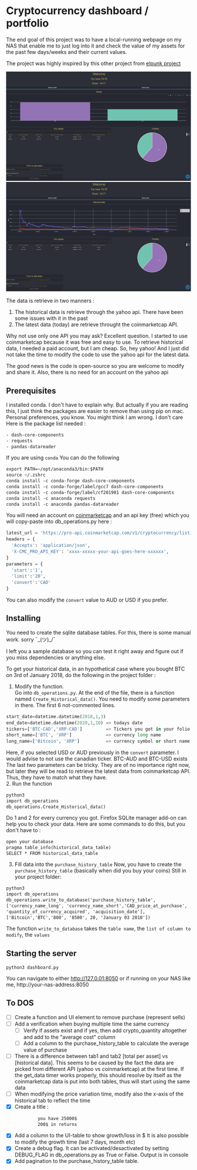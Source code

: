 # Cryptocurrency dashboard / portfolio

The end goal of this project was to have a local-running webpage on my NAS that
enable me to just log into it and check the value of my assets for the past few days/weeks
and their current values.

The project was highly inspired by this other project from [elpunk project](https://github.com/elpunkt/coin-dashboard)


![Image of tab 1](tab_1.png)  
![Image of tab 2](tab_2.png)  



The data is retrieve in two manners :
1. The historical data is retrieve through the yahoo api. There have been some issues with it in the past
2. The latest data (today) are retrieve throught the coinmarketcap API.

Why not use only one API you may ask?
Excellent question. I started to use coinmarketcap because it was free and easy to use.
To retrieve historical data, I needed a paid account, but I am cheap. So, hey yahoo!
And I just did not take the time to modify the code to use the yahoo api for the latest data.

The good news is the code is open-source so you are welcome to modify and share it.
Also, there is no need for an account on the yahoo api

## Prerequisites
I installed conda. I don't have to explain why. But actually if you are reading this, I just think the packages are easier to remove than using pip on mac. Personal preferences, you know. You might think I am wrong. I don't care
Here is the package list needed :
```
- dash-core-components
- requests
- pandas-datareader
```
If you are using `conda`
You can do the following
```
export PATH=~/opt/anaconda3/bin:$PATH
source ~/.zshrc
conda install -c conda-forge dash-core-components
conda install -c conda-forge/label/gcc7 dash-core-components
conda install -c conda-forge/label/cf201901 dash-core-components
conda install -c anaconda requests
conda install -c anaconda pandas-datareader
```

You will need an account on [coinmarketcap](https://pro.coinmarketcap.com/signup) and an api key (free) which you will copy-paste
into db_operations.py here :

```python
latest_url = 'https://pro-api.coinmarketcap.com/v1/cryptocurrency/listings/latest'
headers = {
  'Accepts': 'application/json',
  'X-CMC_PRO_API_KEY': 'xxxx-xxxxx-your-api-goes-here-xxxxxx',
}
parameters = {
  'start':'1',
  'limit':'20',
  'convert':'CAD'
}
```
You can also modify the `convert` value to AUD or USD if you prefer.

## Installing
You need to create the sqlite database tables.
For this, there is some manual work. sorry ¯\_(ツ)_/¯

I left you a sample database so you can test it right away and figure out
if you miss dependencies or anything else.  

To get your historical data, in an hypothetical case where you bought BTC on 3rd of January 2018, do the following in the project folder :
1. Modify the function.  
Go into `db_operations.py`.  At the end of the file, there is a function named `Create_Historical_data()`.
You need to modify some parameters in there. The first 6 not-commented lines.
```python
start_date=datetime.datetime(2018,1,3)
end_date=datetime.datetime(2020,1,10) => todays date
tickers=['BTC-CAD','XRP-CAD']         => Tickers you got in your folio
short_name=['BTC', 'XRP']             => currency long name
long_name=['Bitcoin', 'XRP']          => currency symbol or short name
```

Here, if you selected USD or AUD previously in the `convert` parameter. I would advise to not use the canadian ticker. BTC-AUD and BTC-USD exists
The last two parameters can be tricky. They are of no importance right now, but later
they will be read to retrieve the latest data from coinmarketcap API. Thus, they have to match what they have.  
2.   Run the function  
```
python3
import db_operations
db_operations.Create_Historical_data()
```
Do 1 and 2 for every currency you got. Firefox SQLite manager add-on can help you to check your data.
Here are some commands to do this, but you don't have to :
```
open your database
pragma table_info(historical_data_table)
SELECT * FROM historical_data_table
```
3. Fill data into the `purchase_history_table`
Now, you have to create the `purchase_history_table` (basically when did you buy your coins)
Still in your project folder:
```
python3
import db_operations
db_operations.write_to_database('purchase_history_table',['currency_name_long', 'currency_name_short','CAD_price_at_purchase', 'quantity_of_currency_acquired', 'acquisition_date'], ['Bitcoin','BTC','800', '8500', 20, 'January 03 2018'])
```
The function `write_to_database` takes the `table name`, the `list of column to modify`, the `values`
## Starting the server
```
python3 dashboard.py
```
You can navigate to either
http://127.0.01:8050
or if running on your NAS like me,
http://your-nas-address:8050

## To DOS
- [ ] Create a function and UI element to remove purchase (represent sells)
- [ ] Add a verification when buying multiple time the same currency
    - [ ] Verify if assets exist and if yes, then add crypto_quantity altogether and add to the "average cost" column
    - [ ] Add a column to the purchase_history_table to calculate the average value of purchase
- [ ] There is a difference between tab1 and tab2 [total per asset] vs [historical data]. This seems to be caused by the fact the data are picked from different API (yahoo vs coinmarketcap) at the first time. If the get_data timer works properly, this should resolve by itself as the coinmarketcap data is put into both tables, thus will start using the same data
- [ ] When modifying the price variation time, modify also the x-axis of the historical tab to reflect the time
- [x] Create a title :
```
			you have 25000$
			200$ in returns
```
- [x] Add a column to the UI-table to show growth/loss in $
        It is also possible to modify the growth time (last 7 days, month etc)
- [x] Create a debug flag. It can be activated/desactivated by setting DEBUG_FLAG in
        db_operations.py as True or False. Output is in console
- [x] Add pagination to the purchase_history_table table.

